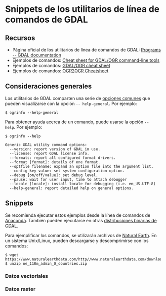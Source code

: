 # Snippets de los utilitarios de línea de comandos de GDAL

## Recursos
* Página oficial de los utilitarios de línea de comandos de GDAL: [Programs -- GDAL documentation](https://gdal.org/programs/)
* Ejemplos de comandos: [Cheat sheet for GDAL/OGR command-line tools](https://github.com/dwtkns/gdal-cheat-sheet)
* Ejemplos de comandos: [GDAL/OGR cheat sheet](https://github.com/glw/gdalcheatsheet)
* Ejemplos de comandos: [OGR2OGR Cheatsheet](https://www.bostongis.com/PrinterFriendly.aspx?content_name=ogr_cheatsheet)

## Consideraciones generales
Los utilitarios de GDAL comparten una serie de [opciones comunes](https://gdal.org/programs/raster_common_options.html#raster-common-options) que pueden visualizarse con la opción `-- help-general`. Por ejemplo:
```terminal
$ ogrinfo --help-general
```

Para obtener ayuda acerca de un comando, puede usarse la opción `-- help`. Por ejemplo:
```terminal
$ ogrinfo --help
```
```terminal
Generic GDAL utility command options:
  --version: report version of GDAL in use.
  --license: report GDAL license info.
  --formats: report all configured format drivers.
  --format [format]: details of one format.
  --optfile filename: expand an option file into the argument list.
  --config key value: set system configuration option.
  --debug [on/off/value]: set debug level.
  --pause: wait for user input, time to attach debugger
  --locale [locale]: install locale for debugging (i.e. en_US.UTF-8)
  --help-general: report detailed help on general options.
  ```

## Snippets
Se recomienda ejecutar estos ejemplos desde la línea de comandos de [Anaconda](https://www.anaconda.com/). También pueden ejecutarse en otras [distribuciones binarias de GDAL](https://gdal.org/download.html#binaries).

Para ejemplificar los comandos, se utilizarán archivos de [Natural Earth](https://www.naturalearthdata.com/). En un sistema Unix/Linux, pueden descargarse y descomprimirse con los comandos:

```terminal
$ wget https://www.naturalearthdata.com/http//www.naturalearthdata.com/download/110m/cultural/ne_110m_admin_0_countries.zip
$ unzip ne_110m_admin_0_countries.zip
```

### Datos vectoriales

### Datos raster
